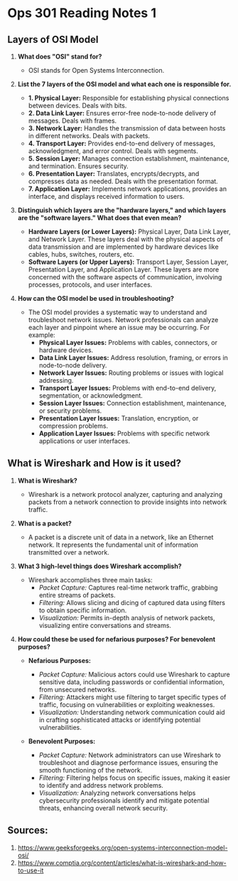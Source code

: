 # Ops 301 Reading Notes 1

## Layers of OSI Model

1. **What does "OSI" stand for?**
   - OSI stands for Open Systems Interconnection.

2. **List the 7 layers of the OSI model and what each one is responsible for.**
   - **1. Physical Layer:** Responsible for establishing physical connections between devices. Deals with bits.
   - **2. Data Link Layer:** Ensures error-free node-to-node delivery of messages. Deals with frames.
   - **3. Network Layer:** Handles the transmission of data between hosts in different networks. Deals with packets.
   - **4. Transport Layer:** Provides end-to-end delivery of messages, acknowledgment, and error control. Deals with segments.
   - **5. Session Layer:** Manages connection establishment, maintenance, and termination. Ensures security.
   - **6. Presentation Layer:** Translates, encrypts/decrypts, and compresses data as needed. Deals with the presentation format.
   - **7. Application Layer:** Implements network applications, provides an interface, and displays received information to users.

3. **Distinguish which layers are the "hardware layers," and which layers are the "software layers." What does that even mean?**
   - **Hardware Layers (or Lower Layers):** Physical Layer, Data Link Layer, and Network Layer. These layers deal with the physical aspects of data transmission and are implemented by hardware devices like cables, hubs, switches, routers, etc.
   - **Software Layers (or Upper Layers):** Transport Layer, Session Layer, Presentation Layer, and Application Layer. These layers are more concerned with the software aspects of communication, involving processes, protocols, and user interfaces.

4. **How can the OSI model be used in troubleshooting?**
   - The OSI model provides a systematic way to understand and troubleshoot network issues. Network professionals can analyze each layer and pinpoint where an issue may be occurring. For example:
     - **Physical Layer Issues:** Problems with cables, connectors, or hardware devices.
     - **Data Link Layer Issues:** Address resolution, framing, or errors in node-to-node delivery.
     - **Network Layer Issues:** Routing problems or issues with logical addressing.
     - **Transport Layer Issues:** Problems with end-to-end delivery, segmentation, or acknowledgment.
     - **Session Layer Issues:** Connection establishment, maintenance, or security problems.
     - **Presentation Layer Issues:** Translation, encryption, or compression problems.
     - **Application Layer Issues:** Problems with specific network applications or user interfaces.

## What is Wireshark and How is it used?

1. **What is Wireshark?**
   - Wireshark is a network protocol analyzer, capturing and analyzing packets from a network connection to provide insights into network traffic.

2. **What is a packet?**
   - A packet is a discrete unit of data in a network, like an Ethernet network. It represents the fundamental unit of information transmitted over a network.

3. **What 3 high-level things does Wireshark accomplish?**
   - Wireshark accomplishes three main tasks:
     - *Packet Capture:* Captures real-time network traffic, grabbing entire streams of packets.
     - *Filtering:* Allows slicing and dicing of captured data using filters to obtain specific information.
     - *Visualization:* Permits in-depth analysis of network packets, visualizing entire conversations and streams.

4. **How could these be used for nefarious purposes? For benevolent purposes?**
   - **Nefarious Purposes:**
     - *Packet Capture:* Malicious actors could use Wireshark to capture sensitive data, including passwords or confidential information, from unsecured networks.
     - *Filtering:* Attackers might use filtering to target specific types of traffic, focusing on vulnerabilities or exploiting weaknesses.
     - *Visualization:* Understanding network communication could aid in crafting sophisticated attacks or identifying potential vulnerabilities.

   - **Benevolent Purposes:**
     - *Packet Capture:* Network administrators can use Wireshark to troubleshoot and diagnose performance issues, ensuring the smooth functioning of the network.
     - *Filtering:* Filtering helps focus on specific issues, making it easier to identify and address network problems.
     - *Visualization:* Analyzing network conversations helps cybersecurity professionals identify and mitigate potential threats, enhancing overall network security.

## Sources: 
1. https://www.geeksforgeeks.org/open-systems-interconnection-model-osi/
2. https://www.comptia.org/content/articles/what-is-wireshark-and-how-to-use-it

